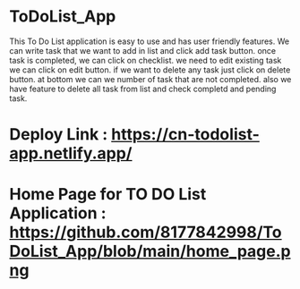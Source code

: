 # ToDoList_App

This To Do List application is easy to use and has user friendly features.
We can write task that we want to add in list and click add task button.
once task is completed, we can click on checklist.
we need to edit existing task we can click on edit button.
if we want to delete any task just click on delete button.
at bottom we can we number of task that are not completed.
also we have feature to delete all task from list and check completd and pending task.

# Deploy Link : https://cn-todolist-app.netlify.app/

# Home Page for TO DO List Application : https://github.com/8177842998/ToDoList_App/blob/main/home_page.png

